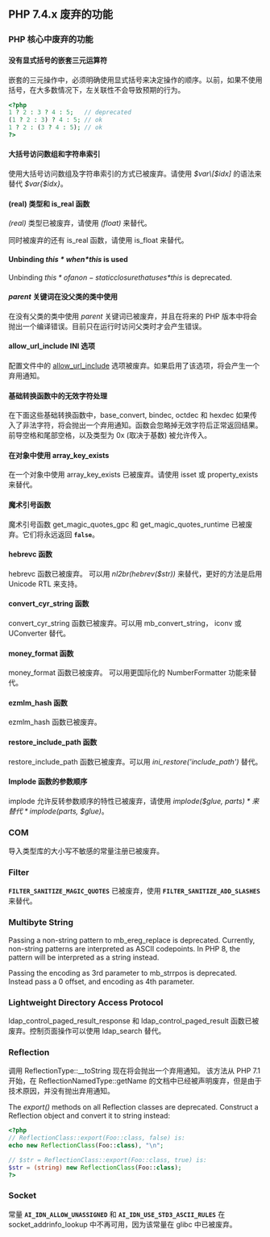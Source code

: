 PHP 7.4.x 废弃的功能
--------------------

### PHP 核心中废弃的功能

#### 没有显式括号的嵌套三元运算符

嵌套的三元操作中，必须明确使用显式括号来决定操作的顺序。以前，如果不使用括号，在大多数情况下，左关联性不会导致预期的行为。

``` php
<?php
1 ? 2 : 3 ? 4 : 5;   // deprecated
(1 ? 2 : 3) ? 4 : 5; // ok
1 ? 2 : (3 ? 4 : 5); // ok
?>
```

#### 大括号访问数组和字符串索引

使用大括号访问数组及字符串索引的方式已被废弃。请使用 *$var\[$idx\]*
的语法来替代 *$var{$idx}*。

#### (real) 类型和 <span class="function">is\_real</span> 函数

*(real)* 类型已被废弃，请使用 *(float)* 来替代。

同时被废弃的还有 <span class="function">is\_real</span> 函数，请使用
<span class="function">is\_float</span> 来替代。

#### Unbinding *$this* when *$this* is used

Unbinding *$this* of a non-static closure that uses *$this* is
deprecated.

#### *parent* 关键词在没父类的类中使用

在没有父类的类中使用 *parent* 关键词已被废弃，并且在将来的 PHP
版本中将会抛出一个编译错误。目前只在运行时访问父类时才会产生错误。

#### allow\_url\_include INI 选项

配置文件中的
<a href="/filesystem/setup.html#" class="link">allow_url_include</a>
选项被废弃。如果启用了该选项，将会产生一个弃用通知。

#### 基础转换函数中的无效字符处理

在下面这些基础转换函数中，<span class="function">base\_convert</span>,
<span class="function">bindec</span>, <span
class="function">octdec</span> 和 <span class="function">hexdec</span>
如果传入了非法字符，将会抛出一个弃用通知。函数会忽略掉无效字符后正常返回结果。前导空格和尾部空格，以及类型为
0x (取决于基数) 被允许传入。

#### 在对象中使用 <span class="function">array\_key\_exists</span>

在一个对象中使用 <span class="function">array\_key\_exists</span>
已被废弃。请使用 <span class="function">isset</span> 或 <span
class="function">property\_exists</span> 来替代。

#### 魔术引号函数

魔术引号函数 <span class="function">get\_magic\_quotes\_gpc</span> 和
<span class="function">get\_magic\_quotes\_runtime</span>
已被废弃。它们将永远返回 **`false`**。

#### <span class="function">hebrevc</span> 函数

<span class="function">hebrevc</span> 函数已被废弃。 可以用
*nl2br(hebrev($str))* 来替代，更好的方法是启用 Unicode RTL 来支持。

#### <span class="function">convert\_cyr\_string</span> 函数

<span class="function">convert\_cyr\_string</span> 函数已被废弃。可以用
<span class="function">mb\_convert\_string</span>， <span
class="function">iconv</span> 或 <span
class="classname">UConverter</span> 替代。

#### <span class="function">money\_format</span> 函数

<span class="function">money\_format</span> 函数已被废弃。
可以用更国际化的 <span class="classname">NumberFormatter</span>
功能来替代。

#### <span class="function">ezmlm\_hash</span> 函数

<span class="function">ezmlm\_hash</span> 函数已被废弃。

#### <span class="function">restore\_include\_path</span> 函数

<span class="function">restore\_include\_path</span>
函数已被废弃。可以用 *ini\_restore('include\_path')* 替代。

#### Implode 函数的参数顺序

<span class="function">implode</span>
允许反转参数顺序的特性已被废弃，请使用 *implode($glue, $parts)* 来替代
*implode($parts, $glue)*。

### COM

导入类型库的大小写不敏感的常量注册已被废弃。

### Filter

**`FILTER_SANITIZE_MAGIC_QUOTES`** 已被废弃，使用
**`FILTER_SANITIZE_ADD_SLASHES`** 来替代。

### Multibyte String

Passing a non-string pattern to <span
class="function">mb\_ereg\_replace</span> is deprecated. Currently,
non-string patterns are interpreted as ASCII codepoints. In PHP 8, the
pattern will be interpreted as a string instead.

Passing the encoding as 3rd parameter to <span
class="function">mb\_strrpos</span> is deprecated. Instead pass a 0
offset, and encoding as 4th parameter.

### Lightweight Directory Access Protocol

<span class="function">ldap\_control\_paged\_result\_response</span> 和
<span class="function">ldap\_control\_paged\_result</span>
函数已被废弃。控制页面操作可以使用 <span
class="function">ldap\_search</span> 替代。

### Reflection

调用 <span class="methodname">ReflectionType::\_\_toString</span>
现在将会抛出一个弃用通知。 该方法从 PHP 7.1 开始，在 <span
class="methodname">ReflectionNamedType::getName</span>
的文档中已经被声明废弃，但是由于技术原因，并没有抛出弃用通知。

The *export()* methods on all <span class="classname">Reflection</span>
classes are deprecated. Construct a <span
class="classname">Reflection</span> object and convert it to string
instead:

``` php
<?php
// ReflectionClass::export(Foo::class, false) is:
echo new ReflectionClass(Foo::class), "\n";

// $str = ReflectionClass::export(Foo::class, true) is:
$str = (string) new ReflectionClass(Foo::class);
?>
```

### Socket

常量 **`AI_IDN_ALLOW_UNASSIGNED`** 和 **`AI_IDN_USE_STD3_ASCII_RULES`**
在 <span class="function">socket\_addrinfo\_lookup</span>
中不再可用，因为该常量在 glibc 中已被废弃。
